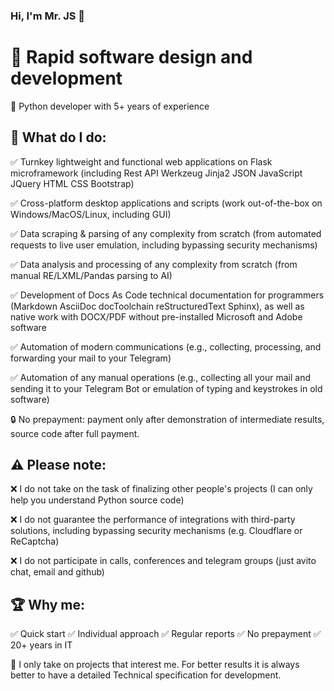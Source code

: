 ### Hi, I'm Mr. JS 👋

# 🚀 Rapid software design and development

💎 Python developer with 5+ years of experience

## 🔧 What do I do:

✅ Turnkey lightweight and functional web applications on Flask microframework (including Rest API Werkzeug Jinja2 JSON JavaScript JQuery HTML CSS Bootstrap)

✅ Cross-platform desktop applications and scripts (work out-of-the-box on Windows/MacOS/Linux, including GUI)

✅ Data scraping & parsing of any complexity from scratch (from automated requests to live user emulation, including bypassing security mechanisms)

✅ Data analysis and processing of any complexity from scratch (from manual RE/LXML/Pandas parsing to AI)

✅ Development of Docs As Code technical documentation for programmers (Markdown AsciiDoc docToolchain reStructuredText Sphinx), as well as native work with DOCX/PDF without pre-installed Microsoft and Adobe software

✅ Automation of modern communications (e.g., collecting, processing, and forwarding your mail to your Telegram)

✅ Automation of any manual operations (e.g., collecting all your mail and sending it to your Telegram Bot or emulation of typing and keystrokes in old software)

🔒 No prepayment: payment only after demonstration of intermediate results, source code after full payment.

## ⚠️ Please note:

❌ I do not take on the task of finalizing other people's projects (I can only help you understand Python source code)

❌ I do not guarantee the performance of integrations with third-party solutions, including bypassing security mechanisms (e.g. Cloudflare or ReCaptcha)

❌ I do not participate in calls, conferences and telegram groups (just avito chat, email and github)

## 🏆 Why me:

✅ Quick start
✅ Individual approach
✅ Regular reports
✅ No prepayment
✅ 20+ years in IT

📌 I only take on projects that interest me. For better results it is always better to have a detailed Technical specification for development.

